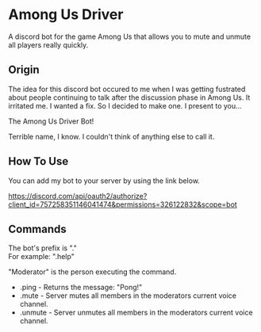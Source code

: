 # Among Us Driver
A discord bot for the game Among Us that allows you to mute and unmute all players really quickly.

Origin
-----------

The idea for this discord bot occured to me when I was getting fustrated about people continuing to talk after the discussion phase in Among Us. It irritated me. I wanted a fix. So I decided to make one. I present to you...

The Among Us Driver Bot!  

Terrible name, I know. I couldn't think of anything else to call it.

How To Use
-----------
You can add my bot to your server by using the link below.

https://discord.com/api/oauth2/authorize?client_id=757258351146041474&permissions=326122832&scope=bot

Commands
-----------
The bot's prefix is "."  
For example: ".help"


"Moderator" is the person executing the command.

* .ping - Returns the message: "Pong!"
* .mute - Server mutes all members in the moderators current voice channel.
* .unmute - Server unmutes all members in the moderators current voice channel.
